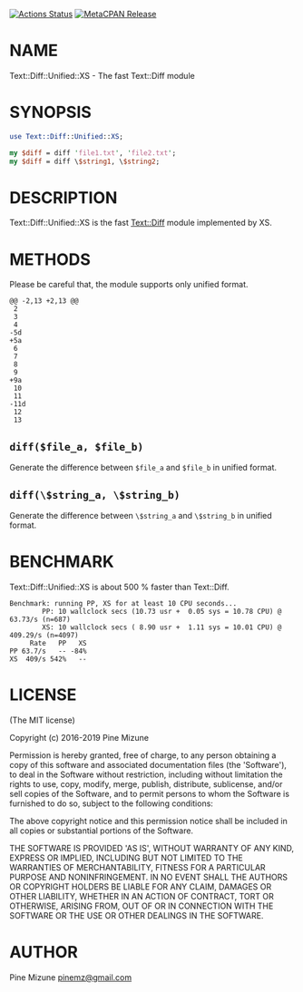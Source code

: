 [![Actions Status](https://github.com/pine/p5-Text-Diff-Unified-XS/actions/workflows/test.yml/badge.svg?branch=master)](https://github.com/pine/p5-Text-Diff-Unified-XS/actions?workflow=test) [![MetaCPAN Release](https://badge.fury.io/pl/Text-Diff-Unified-XS.svg)](https://metacpan.org/release/Text-Diff-Unified-XS)
# NAME

Text::Diff::Unified::XS - The fast Text::Diff module

# SYNOPSIS

```perl
use Text::Diff::Unified::XS;

my $diff = diff 'file1.txt', 'file2.txt';
my $diff = diff \$string1, \$string2;
```

# DESCRIPTION

Text::Diff::Unified::XS is the fast [Text::Diff](https://metacpan.org/pod/Text%3A%3ADiff) module implemented by XS.

# METHODS

Please be careful that, the module supports only unified format.

```
@@ -2,13 +2,13 @@
 2
 3
 4
-5d
+5a
 6
 7
 8
 9
+9a
 10
 11
-11d
 12
 13
```

## `diff($file_a, $file_b)`

Generate the difference between `$file_a` and `$file_b` in unified format.

## `diff(\$string_a, \$string_b)`

Generate the difference between `\$string_a` and `\$string_b` in unified format.

# BENCHMARK

Text::Diff::Unified::XS is about 500 % faster than Text::Diff.

```
Benchmark: running PP, XS for at least 10 CPU seconds...
        PP: 10 wallclock secs (10.73 usr +  0.05 sys = 10.78 CPU) @ 63.73/s (n=687)
        XS: 10 wallclock secs ( 8.90 usr +  1.11 sys = 10.01 CPU) @ 409.29/s (n=4097)
     Rate   PP   XS
PP 63.7/s   -- -84%
XS  409/s 542%   --
```

# LICENSE

(The MIT license)

Copyright (c) 2016-2019 Pine Mizune

Permission is hereby granted, free of charge, to any person obtaining
a copy of this software and associated documentation files (the
'Software'), to deal in the Software without restriction, including
without limitation the rights to use, copy, modify, merge, publish,
distribute, sublicense, and/or sell copies of the Software, and to
permit persons to whom the Software is furnished to do so, subject to
the following conditions:

The above copyright notice and this permission notice shall be
included in all copies or substantial portions of the Software.

THE SOFTWARE IS PROVIDED 'AS IS', WITHOUT WARRANTY OF ANY KIND,
EXPRESS OR IMPLIED, INCLUDING BUT NOT LIMITED TO THE WARRANTIES OF
MERCHANTABILITY, FITNESS FOR A PARTICULAR PURPOSE AND NONINFRINGEMENT.
IN NO EVENT SHALL THE AUTHORS OR COPYRIGHT HOLDERS BE LIABLE FOR ANY
CLAIM, DAMAGES OR OTHER LIABILITY, WHETHER IN AN ACTION OF CONTRACT,
TORT OR OTHERWISE, ARISING FROM, OUT OF OR IN CONNECTION WITH THE
SOFTWARE OR THE USE OR OTHER DEALINGS IN THE SOFTWARE.

# AUTHOR

Pine Mizune <pinemz@gmail.com>
